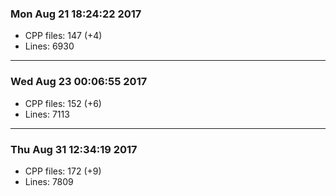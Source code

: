 ### Mon Aug 21 18:24:22 2017
* CPP files: 147 (+4)
* Lines: 6930
***
### Wed Aug 23 00:06:55 2017
* CPP files: 152 (+6)
* Lines: 7113
***
### Thu Aug 31 12:34:19 2017
* CPP files: 172 (+9)
* Lines: 7809
